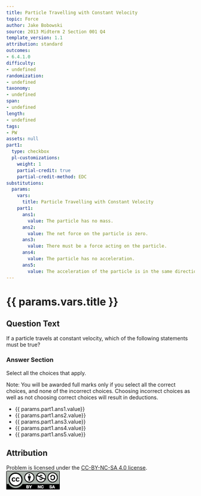 ```yaml
---
title: Particle Travelling with Constant Velocity
topic: Force
author: Jake Bobowski
source: 2013 Midterm 2 Section 001 Q4
template_version: 1.1
attribution: standard
outcomes:
- 6.4.1.0
difficulty:
- undefined
randomization:
- undefined
taxonomy:
- undefined
span:
- undefined
length:
- undefined
tags:
- PW
assets: null
part1:
  type: checkbox
  pl-customizations:
    weight: 1
    partial-credit: true
    partial-credit-method: EDC
substitutions:
  params:
    vars:
      title: Particle Travelling with Constant Velocity
    part1:
      ans1:
        value: The particle has no mass.
      ans2:
        value: The net force on the particle is zero.
      ans3:
        value: There must be a force acting on the particle.
      ans4:
        value: The particle has no acceleration.
      ans5:
        value: The acceleration of the particle is in the same direction as the velocity.
---
```

# {{ params.vars.title }}

## Question Text

If a particle travels at constant velocity, which of the following statements must be true?

### Answer Section

Select all the choices that apply.

Note: You will be awarded full marks only if you select all the correct choices, and none of the incorrect choices. Choosing incorrect choices as well as not choosing correct choices will result in deductions.

- {{ params.part1.ans1.value}}
- {{ params.part1.ans2.value}}
- {{ params.part1.ans3.value}}
- {{ params.part1.ans4.value}}
- {{ params.part1.ans5.value}}

## Attribution

Problem is licensed under the [CC-BY-NC-SA 4.0 license](https://creativecommons.org/licenses/by-nc-sa/4.0/).<br> ![The Creative Commons 4.0 license requiring attribution-BY, non-commercial-NC, and share-alike-SA license.](https://raw.githubusercontent.com/firasm/bits/master/by-nc-sa.png)